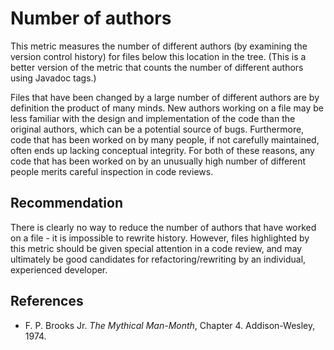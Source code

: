 # Number of authors
This metric measures the number of different authors (by examining the version control history) for files below this location in the tree. (This is a better version of the metric that counts the number of different authors using Javadoc tags.)

Files that have been changed by a large number of different authors are by definition the product of many minds. New authors working on a file may be less familiar with the design and implementation of the code than the original authors, which can be a potential source of bugs. Furthermore, code that has been worked on by many people, if not carefully maintained, often ends up lacking conceptual integrity. For both of these reasons, any code that has been worked on by an unusually high number of different people merits careful inspection in code reviews.


## Recommendation
There is clearly no way to reduce the number of authors that have worked on a file - it is impossible to rewrite history. However, files highlighted by this metric should be given special attention in a code review, and may ultimately be good candidates for refactoring/rewriting by an individual, experienced developer.


## References
* F. P. Brooks Jr. *The Mythical Man-Month*, Chapter 4. Addison-Wesley, 1974.
